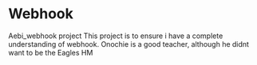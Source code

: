 # Webhook
Aebi_webhook project
This project is to ensure i have a complete understanding of webhook. 
Onochie is a good teacher, although he didnt want to be the Eagles HM
